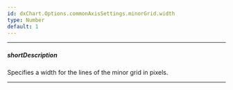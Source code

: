 ```yaml
---
id: dxChart.Options.commonAxisSettings.minorGrid.width
type: Number
default: 1
---
```

---
##### shortDescription
Specifies a width for the lines of the minor grid in pixels.

---
